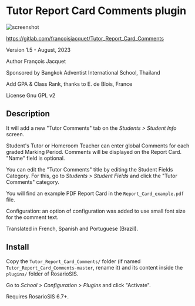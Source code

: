 # Tutor Report Card Comments plugin

![screenshot](https://gitlab.com/francoisjacquet/Tutor_Report_Card_Comments/raw/master/screenshot.png?inline=false)

https://gitlab.com/francoisjacquet/Tutor_Report_Card_Comments

Version 1.5 - August, 2023

Author François Jacquet

Sponsored by Bangkok Adventist International School, Thailand

Add GPA & Class Rank, thanks to E. de Blois, France

License Gnu GPL v2

## Description

It will add a new "Tutor Comments" tab on the _Students > Student Info_ screen.

Student's Tutor or Homeroom Teacher can enter global Comments for each graded Marking Period. Comments will be displayed on the Report Card. "Name" field is optional.

You can edit the "Tutor Comments" title by editing the Student Fields Category. For this, go to _Students > Student Fields_ and click the "Tutor Comments" category.

You will find an example PDF Report Card in the `Report_Card_example.pdf` file.

Configuration: an option of configuration was added to use small font size for the comment text.

Translated in French, Spanish and Portuguese (Brazil).

## Install

Copy the `Tutor_Report_Card_Comments/` folder (if named `Tutor_Report_Card_Comments-master`, rename it) and its content inside the `plugins/` folder of RosarioSIS.

Go to _School > Configuration > Plugins_ and click "Activate".

Requires RosarioSIS 6.7+.
